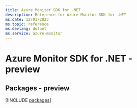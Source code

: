 ```yaml
---
title: Azure Monitor SDK for .NET
description: Reference for Azure Monitor SDK for .NET
ms.date: 12/01/2023
ms.topic: reference
ms.devlang: dotnet
ms.service: azure-monitor
---
```

# Azure Monitor SDK for .NET - preview
## Packages - preview
[!INCLUDE [packages](monitor-index.md)]